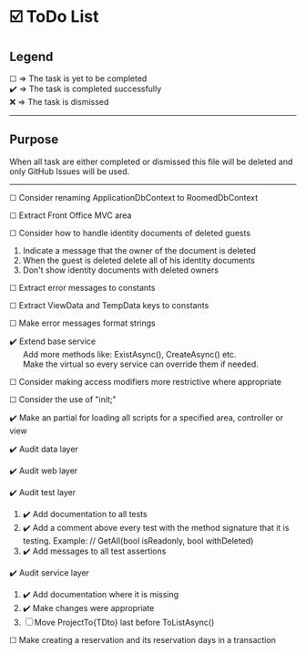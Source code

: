 # ☑️ ToDo List

## Legend

☐ => The task is yet to be completed  
✔️ => The task is completed successfully  
❌ => The task is dismissed

---

## Purpose

When all task are either completed or dismissed this file will be deleted and only GitHub Issues will be used.

---

☐ Consider renaming ApplicationDbContext to RoomedDbContext

☐ Extract Front Office MVC area

☐ Consider how to handle identity documents of deleted guests

1. Indicate a message that the owner of the document is deleted
2. When the guest is deleted delete all of his identity documents
3. Don't show identity documents with deleted owners

☐ Extract error messages to constants

☐ Extract ViewData and TempData keys to constants

☐ Make error messages format strings

✔️ Extend base service  
&nbsp;&nbsp;&nbsp;&nbsp;&nbsp;&nbsp;Add more methods like: ExistAsync(), CreateAsync() etc.  
&nbsp;&nbsp;&nbsp;&nbsp;&nbsp;&nbsp;Make the virtual so every service can override them if needed.

☐ Consider making access modifiers more restrictive where appropriate

☐ Consider the use of "init;"

✔️ Make an partial for loading all scripts for a specified area, controller or view

✔️ Audit data layer

✔️ Audit web layer

✔️ Audit test layer

1. ✔️ Add documentation to all tests
2. ✔️ Add a comment above every test with the method signature that it is testing. Example: // GetAll(bool isReadonly, bool withDeleted)
3. ✔️ Add messages to all test assertions

✔️ Audit service layer

1. ✔️ Add documentation where it is missing
2. ✔️ Make changes were appropriate
3. ☐ Move ProjectTo{TDto} last before ToListAsync()

☐ Make creating a reservation and its reservation days in a transaction
